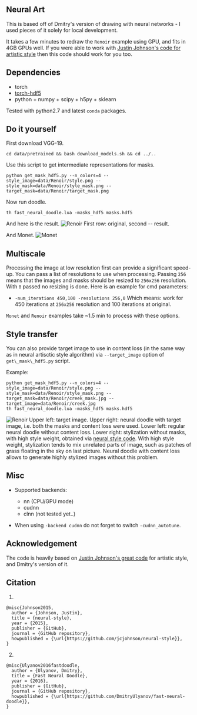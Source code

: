## Neural Art

This is based off of Dmitry's version of drawing with neural networks - I used pieces of it solely for local development.

It takes a few minutes to redraw the `Renoir` example using GPU, and fits in 4GB GPUs well. If you were able to work with [Justin Johnson's code for artistic style](https://github.com/jcjohnson/neural-style) then this code should work for you too. 


## Dependencies
- torch
- [torch-hdf5](https://github.com/deepmind/torch-hdf5)
- python + numpy + scipy + h5py + sklearn

Tested with python2.7 and latest `conda` packages.
## Do it yourself

First download VGG-19.
```
cd data/pretrained && bash download_models.sh && cd ../..
```

Use this script to get intermediate representations for masks. 
```
python get_mask_hdf5.py --n_colors=4 --style_image=data/Renoir/style.png --style_mask=data/Renoir/style_mask.png --target_mask=data/Renoir/target_mask.png
```

Now run doodle.
```
th fast_neural_doodle.lua -masks_hdf5 masks.hdf5
```

And here is the result.
![Renoir](data/Renoir/grid.png)
First row: original, second -- result.

And Monet.
![Monet](data/Monet/grid.png)

## Multiscale

Processing the image at low resolution first can provide a significant speed-up. You can pass a list of resolutions to use when processing. Passing `256` means that the images and masks should be resized to `256x256` resolution. With `0` passed no resizing is done. Here is an example for cmd parameters: 
- `-num_iterations 450,100 -resolutions 256,0`
Which means: work for 450 iterations at `256x256` resolution and 100 iterations at original. 

`Monet` and `Renoir` examples take ~1.5 min to process with these options. 

## Style transfer

You can also provide target image to use in content loss (in the same way as in neural artisctic style algorithm) via `--target_image` option of `get\_mask\_hdf5.py` script.

Example:
```
python get_mask_hdf5.py --n_colors=4 --style_image=data/Renoir/style.png --style_mask=data/Renoir/style_mask.png --target_mask=data/Renoir/creek_mask.jpg --target_image=data/Renoir/creek.jpg
th fast_neural_doodle.lua -masks_hdf5 masks.hdf5
```

![Renoir](data/Renoir/comparison.jpg)
Upper left: target image. Upper right: neural doodle with target image, i.e. both the masks and content loss were used. Lower left: regular neural doodle without content loss. Lower right: stylization without masks, with high style weight, obtained via [neural style code](https://github.com/jcjohnson/neural-style). With high style weight, stylization tends to mix unrelated parts of image, such as patches of grass floating in the sky on last picture. Neural doodle with content loss allows to generate highly stylized images without this problem.

## Misc
- Supported backends: 
	- nn (CPU/GPU mode)
	- cudnn
	- clnn (not tested yet..)
 
- When using `-backend cudnn` do not forget to switch `-cudnn_autotune`.

## Acknowledgement

The code is heavily based on [Justin Johnson's great code](https://github.com/jcjohnson/neural-style) for artistic style, and Dmitry's version of it.

## Citation

1.
```
@misc{Johnson2015,
  author = {Johnson, Justin},
  title = {neural-style},
  year = {2015},
  publisher = {GitHub},
  journal = {GitHub repository},
  howpublished = {\url{https://github.com/jcjohnson/neural-style}},
}

```

2.
```
@misc{Ulyanov2016fastdoodle,
  author = {Ulyanov, Dmitry},
  title = {Fast Neural Doodle},
  year = {2016},
  publisher = {GitHub},
  journal = {GitHub repository},
  howpublished = {\url{https://github.com/DmitryUlyanov/fast-neural-doodle}},
}
```

